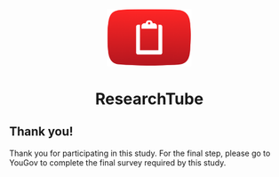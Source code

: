 <p align="center">
	<img src="img/logo.png" width="152" />
</p>
<h1 align="center">
    ResearchTube
</h1>

## Thank you!
Thank you for participating in this study. For the final step, please go to YouGov to complete the final survey required by this study.
